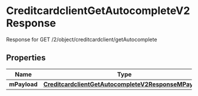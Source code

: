

# CreditcardclientGetAutocompleteV2Response

Response for GET /2/object/creditcardclient/getAutocomplete

## Properties

| Name | Type | Description | Notes |
|------------ | ------------- | ------------- | -------------|
|**mPayload** | [**CreditcardclientGetAutocompleteV2ResponseMPayload**](CreditcardclientGetAutocompleteV2ResponseMPayload.md) |  |  |



